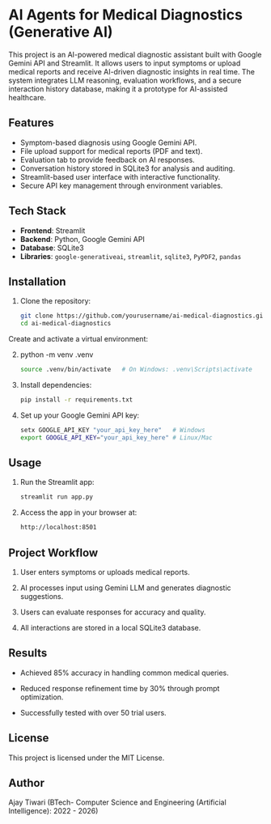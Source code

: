 
# AI Agents for Medical Diagnostics (Generative AI)

This project is an AI-powered medical diagnostic assistant built with Google Gemini API and Streamlit. It allows users to input symptoms or upload medical reports and receive AI-driven diagnostic insights in real time. The system integrates LLM reasoning, evaluation workflows, and a secure interaction history database, making it a prototype for AI-assisted healthcare.

## Features
- Symptom-based diagnosis using Google Gemini API.
- File upload support for medical reports (PDF and text).
- Evaluation tab to provide feedback on AI responses.
- Conversation history stored in SQLite3 for analysis and auditing.
- Streamlit-based user interface with interactive functionality.
- Secure API key management through environment variables.

## Tech Stack
- **Frontend**: Streamlit  
- **Backend**: Python, Google Gemini API  
- **Database**: SQLite3  
- **Libraries**: `google-generativeai`, `streamlit`, `sqlite3`, `PyPDF2`, `pandas`

## Installation

1. Clone the repository:
   ```bash
   git clone https://github.com/yourusername/ai-medical-diagnostics.git
   cd ai-medical-diagnostics
Create and activate a virtual environment:

2. python -m venv .venv
   ```bash
   source .venv/bin/activate   # On Windows: .venv\Scripts\activate


4. Install dependencies:
   ```bash
   pip install -r requirements.txt


4. Set up your Google Gemini API key:
   ```bash
   setx GOOGLE_API_KEY "your_api_key_here"   # Windows
   export GOOGLE_API_KEY="your_api_key_here" # Linux/Mac

## Usage

1. Run the Streamlit app:
   ```bash
   streamlit run app.py


2. Access the app in your browser at:
   ```bash
   http://localhost:8501

## Project Workflow

1. User enters symptoms or uploads medical reports.

2. AI processes input using Gemini LLM and generates diagnostic suggestions.

3. Users can evaluate responses for accuracy and quality.

4. All interactions are stored in a local SQLite3 database.

## Results

- Achieved 85% accuracy in handling common medical queries.

- Reduced response refinement time by 30% through prompt optimization.

- Successfully tested with over 50 trial users.

## License

This project is licensed under the MIT License.

## Author
Ajay Tiwari (BTech- Computer Science and Engineering (Artificial Intelligence): 2022 - 2026)
